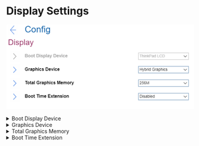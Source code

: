 # Display Settings #
![](./img/display.png)

<details><summary>Boot Display Device</summary>
One of 2 possible options:

1.	**ThinkPad LCD** - native ThinkPad LCD will be used for boot. Default.
2.	External Display - an external display attached to USB Type-C connector or HDMI connector on ThinkPad will be used for boot.<br> **Note**. If multiple displays are attached, the boot screen appears on the first recognized one.


| WMI Setting name | Values | Locked by SVP | AMD/Intel |
|:---|:---|:---|:---|
| BootDisplayDevice | LCD, ExternalDisplay | No | Both |
</details>

<details><summary>Graphics Device</summary>
One of 2 possible options if the system includes a discrete graphics adapter:

1.	**Hybrid Graphics** - Both the integrated and the discrete graphics adapters are available to the OS. Default.
2.	Discrete Graphics - Only the discrete graphics adapater is available to the OS.


| WMI Setting name | Values | Locked by SVP | AMD/Intel |
|:---|:---|:---|:---|
| GraphicsDevice | SwitchableGfx, DiscreteGfx | No | Both |
</details>

<details><summary>Total Graphics Memory</summary>

**Intel-based machine**

One of 2 possible options to allocate total memory which Intel (R) internal graphics device shares:

1.	**256 MB** - Default. 
2.	512 MB - If selected, then the maximum usable memory may be reduced on 32-bit OS

| WMI Setting name | Values | Locked by SVP | AMD/Intel |
|:---|:---|:---|:---|
| TotalGraphicsMemory | 256MB, 512MB | No | Intel |

**AMD-based machine**

One of 5 possible options to allocate UMA (Unified Memory Architecture) frame buffer size:

1.	**Auto** - Default. 
2. 1GB
3. 2GB
4. 4GB
5. 8GB

| WMI Setting name | Values | Locked by SVP | AMD/Intel |
|:---|:---|:---|:---|
| UMAFramebufferSize | Auto, 1GB, 2GB, 4GB, 8GB | No | AMD |

</details>

<details><summary>Boot Time Extension</summary>
Option to define the amount of time to extend the boot process, in seconds.

1.	**Disabled** - Default
2.	1 second
3.	2 seconds
4.	3 seconds
5.	5 seconds
6.	10 seconds

**Note**. The System cannot detect some external monitors during boot because they need a few seconds to be ready. Try this option if the monitor being used does not display the boot screen.


| WMI Setting name | Values | Locked by SVP | AMD/Intel |
|:---|:---|:---|:---|
| BootTimeExtension | Disable, 1, 2, 3, 5, 10 | No | Both |
</details>